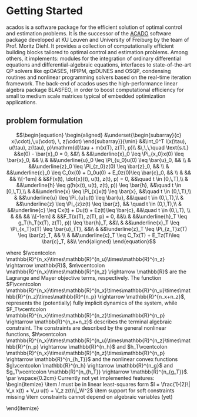 # Getting Started

acados is a software package for the efficient solution of 
optimal control and estimation problems. It is the successor
of the [ACADO](https://acado.github.io/) software package 
developed at KU Leuven and University of Freiburg by the team 
of Prof. Moritz Diehl. It provides a collection of computationally
efficient building blocks tailored to optimal control and estimation 
problems. Among others, it implements: modules for the integration 
of ordinary differential equations and differential-algebraic equations, 
interfaces to state-of-the-art QP solvers like qpOASES, HPIPM, qpDUNES 
and OSQP, condensing routines and nonlinear programming solvers 
based on the real-time iteration framework. The back-end of acados
uses the high-performance linear algebra package BLASFEO, in order 
to boost computational efficiency for small to medium scale matrices 
typical of embedded optimization applications.

## problem formulation

```math
\begin{equation}
\begin{aligned}
&\underset{\begin{subarray}{c}
    x(\cdot),\,u(\cdot), \, z(\cdot)
\end{subarray}}{\min}	    &&\int_0^T l(x(\tau), u(\tau), z(\tau), p)\mathrm{d}\tau + m(x(T), z(T), p)\\ 
                            &\,\,\,\quad \text{s.t.}    &&x(0) - \bar{x}_0 = 0, &&\\
                            & 						    &&\underline{x}_0 \leq \Pi_{x_0}x(0) \leq \bar{x}_0, && \\
                            & 						    &&\underline{u}_0 \leq \Pi_{u_0}u(0) \leq \bar{u}_0, && \\
                            & 						    &&\underline{z}_0 \leq \Pi_{z_0}z(0) \leq \bar{z}_0, && \\
                            & 						    &&\underline{c}_0 \leq C_0x(0) + D_0u(0) + E_0z(0)\leq \bar{c}_0, && \\
                            &                           &&                                                   && \\[-1em]
                            & 						    &&F(x(t), \dot{x}(t), u(t), z(t), p) = 0, &&\quad t \in [0,\,T),\\
                            & 						    &&\underline{h} \leq g(h(x(t), u(t), z(t), p)) \leq \bar{h}, &&\quad t \in [0,\,T),\\
                            & 						    &&\underline{x} \leq \Pi_{x}x(t) \leq \bar{x}, &&\quad t \in (0,\,T),\\
                            & 						    &&\underline{u} \leq \Pi_{u}u(t) \leq \bar{u}, &&\quad t \in (0,\,T),\\
                            & 						    &&\underline{z} \leq \Pi_{z}z(t) \leq \bar{z}, && \quad t \in (0,\,T),\\
                            & 						    &&\underline{c} \leq Cx(t) + Du(t) + Ez(t)\leq \bar{c}, &&\quad t \in (0,\,T), \\
                            &                           &&                                                   && \\[-1em]
                            & 						    &&F_T(x(T), z(T), p) = 0, &&\\
                            & 						    &&\underline{h}_T \leq g_T(h_T(x(T), z(T), p)) \leq \bar{h}_T, &&\\
                            & 						    &&\underline{x}_T \leq \Pi_{x_T}x(T) \leq \bar{u}_{T}, &&\\
                            & 						    &&\underline{z}_T \leq \Pi_{z_T}z(T) \leq \bar{z}_T, && \\
                            & 						    &&\underline{c}_T \leq C_Tx(T) + E_Tz(T)\leq \bar{c}_T, &&\\
\end{aligned}
\end{equation}
```
where $l\vcentcolon \mathbb{R}^{n_x}\times\mathbb{R}^{n_u}\times\mathbb{R}^{n_z} \rightarrow \mathbb{R}$, $m\vcentcolon \mathbb{R}^{n_x}\times\mathbb{R}^{n_z} \rightarrow \mathbb{R}$ are the Lagrange and Mayer objective terms, respectively. The function $F\vcentcolon \mathbb{R}^{n_x}\times\mathbb{R}^{n_x}\times\mathbb{R}^{n_u}\times\mathbb{R}^{n_z}\times\mathbb{R}^{n_p} \rightarrow \mathbb{R}^{n_x+n_z}$, represents the (potentially) fully implicit dynamics
of the system, while $F_T\vcentcolon \mathbb{R}^{n_x}\times\mathbb{R}^{n_z}\times\mathbb{R}^{n_p} \rightarrow \mathbb{R}^{n_x+n_z}$ describes the terminal algebraic constraint. The constraints are described by the general nonlinear functions, $h\vcentcolon \mathbb{R}^{n_x}\times\mathbb{R}^{n_u}\times\mathbb{R}^{n_z}\times\mathbb{R}^{n_p} \rightarrow \mathbb{R}^{n_h}$ and $h_T\vcentcolon \mathbb{R}^{n_x}\times\mathbb{R}^{n_z}\times\mathbb{R}^{n_p} \rightarrow \mathbb{R}^{n_{h_T}}$ and the nonlinear convex functions $g\vcentcolon \mathbb{R}^{n_h} \rightarrow \mathbb{R}^{n_g}$ and $g_T\vcentcolon \mathbb{R}^{n_{h_T}} \rightarrow \mathbb{R}^{n_{g_T}}$. 
\par
\vspace{0.2cm}
Currently not yet implemented features:
\begin{itemize}
    \item $l$ must be in linear least-squares form $l = \frac{1}{2}\| V_x x(t) + V_u u(t) + V_z z(t)\|_W^2$ 
    \item support for soft constraints missing 
    \item constraints cannot depend on algebraic variables (yet)

\end{itemize}
